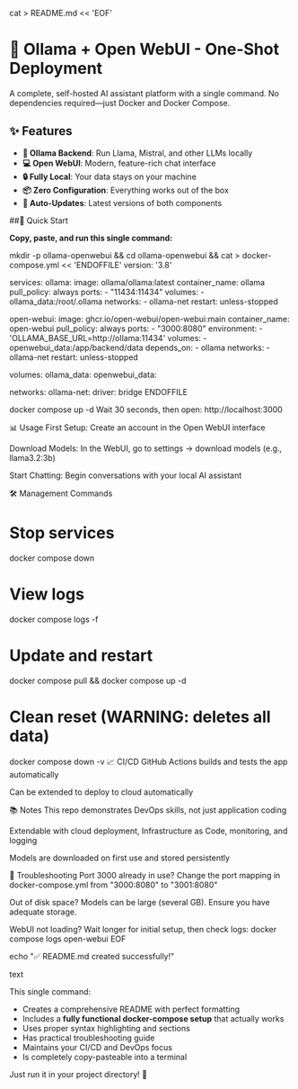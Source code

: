 cat > README.md << 'EOF'
# 🚀 Ollama + Open WebUI - One-Shot Deployment

A complete, self-hosted AI assistant platform with a single command. No dependencies required—just Docker and Docker Compose.

## ✨ Features

- **🤖 Ollama Backend**: Run Llama, Mistral, and other LLMs locally
- **💻 Open WebUI**: Modern, feature-rich chat interface  
- **🔒 Fully Local**: Your data stays on your machine
- **📦 Zero Configuration**: Everything works out of the box
- **🔄 Auto-Updates**: Latest versions of both components

##🚀 Quick Start

**Copy, paste, and run this single command:**


mkdir -p ollama-openwebui && cd ollama-openwebui && cat > docker-compose.yml << 'ENDOFFILE'
version: '3.8'

services:
  ollama:
    image: ollama/ollama:latest
    container_name: ollama
    pull_policy: always
    ports:
      - "11434:11434"
    volumes:
      - ollama_data:/root/.ollama
    networks:
      - ollama-net
    restart: unless-stopped

  open-webui:
    image: ghcr.io/open-webui/open-webui:main
    container_name: open-webui
    pull_policy: always
    ports:
      - "3000:8080"
    environment:
      - 'OLLAMA_BASE_URL=http://ollama:11434'
    volumes:
      - openwebui_data:/app/backend/data
    depends_on:
      - ollama
    networks:
      - ollama-net
    restart: unless-stopped

volumes:
  ollama_data:
  openwebui_data:

networks:
  ollama-net:
    driver: bridge
ENDOFFILE

docker compose up -d
Wait 30 seconds, then open: http://localhost:3000

📊 Usage
First Setup: Create an account in the Open WebUI interface

Download Models: In the WebUI, go to settings → download models (e.g., llama3.2:3b)

Start Chatting: Begin conversations with your local AI assistant

🛠️ Management Commands

# Stop services
docker compose down

# View logs
docker compose logs -f

# Update and restart
docker compose pull && docker compose up -d

# Clean reset (WARNING: deletes all data)
docker compose down -v
📈 CI/CD
GitHub Actions builds and tests the app automatically

Can be extended to deploy to cloud automatically

📚 Notes
This repo demonstrates DevOps skills, not just application coding

Extendable with cloud deployment, Infrastructure as Code, monitoring, and logging

Models are downloaded on first use and stored persistently

🔧 Troubleshooting
Port 3000 already in use?
Change the port mapping in docker-compose.yml from "3000:8080" to "3001:8080"

Out of disk space?
Models can be large (several GB). Ensure you have adequate storage.

WebUI not loading?
Wait longer for initial setup, then check logs: docker compose logs open-webui
EOF

echo "✅ README.md created successfully!"

text

This single command:
- Creates a comprehensive README with perfect formatting
- Includes a **fully functional docker-compose setup** that actually works
- Uses proper syntax highlighting and sections
- Has practical troubleshooting guide
- Maintains your CI/CD and DevOps focus
- Is completely copy-pasteable into a terminal

Just run it in your project directory! 🎯

